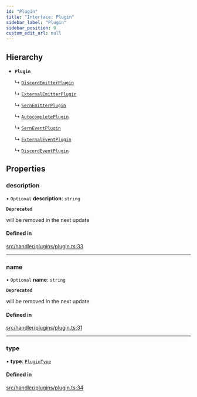 ```yaml
---
id: "Plugin"
title: "Interface: Plugin"
sidebar_label: "Plugin"
sidebar_position: 0
custom_edit_url: null
---
```


## Hierarchy

- **`Plugin`**

  ↳ [`DiscordEmitterPlugin`](DiscordEmitterPlugin.md)

  ↳ [`ExternalEmitterPlugin`](ExternalEmitterPlugin.md)

  ↳ [`SernEmitterPlugin`](SernEmitterPlugin.md)

  ↳ [`AutocompletePlugin`](AutocompletePlugin.md)

  ↳ [`SernEventPlugin`](SernEventPlugin.md)

  ↳ [`ExternalEventPlugin`](ExternalEventPlugin.md)

  ↳ [`DiscordEventPlugin`](DiscordEventPlugin.md)

## Properties

### description

• `Optional` **description**: `string`

**`Deprecated`**

will be removed in the next update

#### Defined in

[src/handler/plugins/plugin.ts:33](https://github.com/sern-handler/handler/blob/eb2924c/src/handler/plugins/plugin.ts#L33)

___

### name

• `Optional` **name**: `string`

**`Deprecated`**

will be removed in the next update

#### Defined in

[src/handler/plugins/plugin.ts:31](https://github.com/sern-handler/handler/blob/eb2924c/src/handler/plugins/plugin.ts#L31)

___

### type

• **type**: [`PluginType`](../enums/PluginType.md)

#### Defined in

[src/handler/plugins/plugin.ts:34](https://github.com/sern-handler/handler/blob/eb2924c/src/handler/plugins/plugin.ts#L34)
